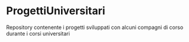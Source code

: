 # ProgettiUniversitari
Repository contenente i progetti sviluppati con alcuni compagni di corso durante i corsi universitari
